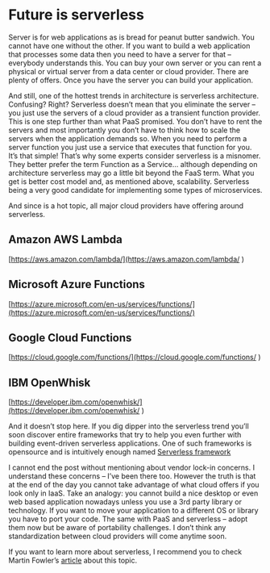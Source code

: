 Future is serverless
====================

Server is for web applications as is bread for peanut butter sandwich. You cannot have one without the other. If you want to build a web application that processes some data then you need to have a server for that – everybody understands this.
You can buy your own server or you can rent a physical or virtual server from a data center or cloud provider. There are plenty of offers. Once you have the server you can build your application.

And still, one of the hottest trends in architecture is serverless architecture. Confusing? Right?
Serverless doesn’t mean that you eliminate the server – you just use the servers of a cloud provider as a transient function provider. This is one step further than what PaaS promised. You don’t have to rent the servers and most importantly you don’t have to think how to scale the servers when the application demands so. When you need to perform a server function you just use a service that executes that function for you. It’s that simple!
That’s why some experts consider serverless is a misnomer. They better prefer the term Function as a Service… although depending on architecture serverless may go a little bit beyond the FaaS term.
What you get is better cost model and, as mentioned above, scalability. Serverless being a very good candidate for implementing some types of microservices.

And since is a hot topic, all major cloud providers have offering around serverless.

Amazon AWS Lambda
-----------------
[https://aws.amazon.com/lambda/](https://aws.amazon.com/lambda/ )

Microsoft Azure Functions
-------------------------
[https://azure.microsoft.com/en-us/services/functions/](https://azure.microsoft.com/en-us/services/functions/)

Google Cloud Functions
----------------------
[https://cloud.google.com/functions/](https://cloud.google.com/functions/ )

IBM OpenWhisk
-------------
[https://developer.ibm.com/openwhisk/](https://developer.ibm.com/openwhisk/ )

And it doesn’t stop here. If you dig dipper into the serverless trend you’ll soon discover entire frameworks that try to help you even further with building event-driven serverless applications. 
One of such frameworks is opensource and is intuitively enough named [Serverless framework](https://serverless.com/framework/)

I cannot end the post without mentioning about vendor lock-in concerns. I understand these concerns – I’ve been there too. However the truth is that at the end of the day you cannot take advantage of what cloud offers if you look only in IaaS. Take an analogy: you cannot build a nice desktop or even web based application nowadays unless you use a 3rd party library or technology. If you want to move your application to a different OS or library you have to port your code. 
The same with PaaS and serverless – adopt them now but be aware of portability challenges. I don’t think any standardization between cloud providers will come anytime soon.

If you want to learn more about serverless, I recommend you to check Martin Fowler’s [article](http://martinfowler.com/articles/serverless.html) about this topic.

